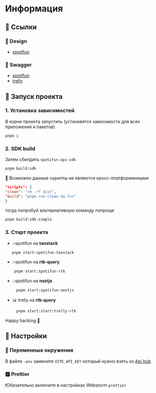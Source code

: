 # Информация

## 🔗 Ссылки

### 💅 Design

- [spotifun](https://www.figma.com/design/AxTPd4AS8oAgdEF4dDgLis/SpotiFun?node-id=9-353&p=f&t=1ALRBVorkExUf8ed-0)

### 📗 Swagger

- [spotifun](https://spotifun.it-incubator.app/api)
- [trelly](https://trelly.it-incubator.app/api)

## 🚀 Запуск проекта

### 1. Установка зависимостей

В корне проекта запустить (установятся зависимости для всех приложений и пакетов)

```bash
pnpm i
```

### 2. SDK build

Затем сбилдить `spotifun-api-sdk`

```bash
pnpm build:sdk
```

️🔔 Возможно данные скрипты не являются кросc-платформенными

```json
"scripts": {
"clean": "rm -rf dist",
"build": "pnpm run clean && tsc"
}
```

тогда попробуй альтернативную команду попроще

```bash
pnpm build:sdk:simple
```

### 3. Старт проекта

- 🎶spotifun на **tanstack**

```bash
   pnpm start:spotifun-tanstack
```

- 🎶spotifun на **rtk-query**

```bash
    pnpm start:spotifun-rtk
```

- 🎶spotifun на **nextjs**

```bash
     pnpm start:spotifun-nextjs
```

- 📊 trelly на **rtk-query**

```bash
     pnpm start:start:trelly-rtk
```

Happy hacking 🚀

## 🔗 Настройки

### 🕎 Переменные окружения

В файле `.env` замените `VITE_API_KEY` который нужно взять из [Api hub](https://apihub.it-incubator.io/en)

### 🅿️ Prettier

❗Обязательно включите в настройках Webstorm `prettier`
